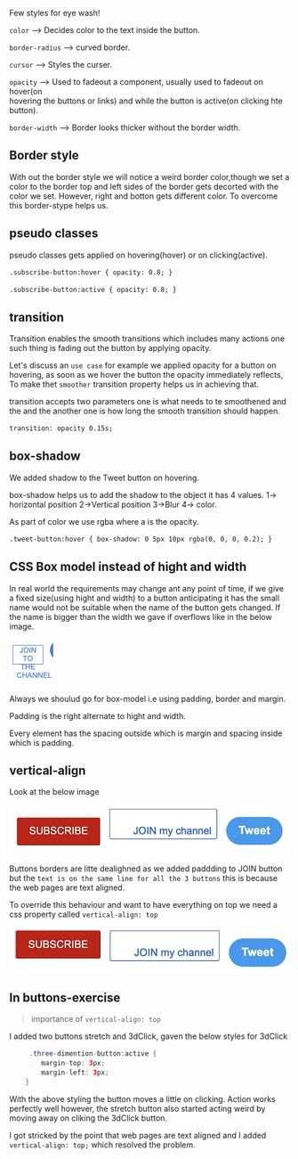 Few styles for eye wash!

`color` --> Decides color to the text inside the button.

`border-radius` --> curved border.

`cursor` --> Styles the curser.

`opacity` --> Used to fadeout a component, usually used to fadeout on hover(on  
 hovering the buttons or links) and while the button is active(on clicking hte button).

`border-width` --> Border looks thicker without the border width.

## Border style

With out the border style we will notice a weird border color,though we set a color to the border top and left sides of the border gets decorted with the color we set. However, right and botton gets different color. To overcome this border-stype helps us.

## pseudo classes

pseudo classes gets applied on hovering(hover) or on clicking(active).

```html
.subscribe-button:hover { opacity: 0.8; }
```

```html
.subscribe-button:active { opacity: 0.8; }
```

## transition

Transition enables the smooth transitions which includes many actions one such thing is fading out the button by applying opacity.

Let's discuss an `use case` for example we applied opacity for a button on hovering, as soon as we hover the button the opacity immediately reflects, To make thet `smoother` transition property helps us in achieving that.

transition accepts two parameters one is what needs to te smoothened and the and the another one is how long the smooth transition should happen.

```html
transition: opacity 0.15s;
```

## box-shadow

We added shadow to the Tweet button on hovering.

box-shadow helps us to add the shadow to the object
it has 4 values.
1-> horizontal position
2->Vertical position
3->Blur
4-> color.

As part of color we use rgba where a is the opacity.

```html
.tweet-button:hover { box-shadow: 0 5px 10px rgba(0, 0, 0, 0.2); }
```

## CSS Box model instead of hight and width

In real world the requirements may change ant any point of time, if we give a fixed size(using hight and width) to a button anticipating it has the small name would not be suitable when the name of the button gets changed. If the name is bigger than the width we gave if overflows like in the below image.

![Alt text](image.png)

Always we shoulud go for box-model i.e using padding, border and margin.

Padding is the right alternate to hight and width.

Every element has the spacing outside which is margin and spacing inside which is padding.

## vertical-align

Look at the below image

![Alt text](image-2.png)

Buttons borders are litte dealighned as we added paddding to JOIN button but the `text is on the same line for all the 3 buttons` this is because the web pages are text aligned.

To override this behaviour and want to have everything on top we need a css property called `vertical-align: top`

![Alt text](image-1.png)

## In buttons-exercise

> importance of `vertical-align: top`

I added two buttons stretch and 3dClick, gaven the below styles for 3dClick

```java
     .three-dimention-button:active {
        margin-top: 3px;
        margin-left: 3px;
    }
```

With the above styling the button moves a little on clicking. Action works perfectly well however, the stretch button also started acting weird by moving away on cliking the 3dClick button.

I got stricked by the point that web pages are text aligned and I added `vertical-align: top;` which resolved the problem.
